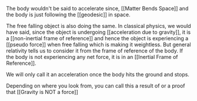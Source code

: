 The body wouldn't be said to accelerate since, [[Matter Bends Space]] and the body is just following the [[geodesic]] in space.
	
The free falling object is also doing the same. In classical physics, we would have said, since the object is undergoing [[acceleration due to gravity]],  it is a [[non-inertial frame of reference]]  and hence the object is experiencing a [[pseudo force]] when free falling which is making it weightless.  But general relativity tells us to consider it from the frame of reference of the body. If the body is not experiencing any net force, it is in an [[Inertial Frame of Reference]]. 
	
We will only call it an acceleration once the body hits the ground and stops.

Depending on where you look from, you can call this a result of or a proof that [[Gravity is NOT a force]]